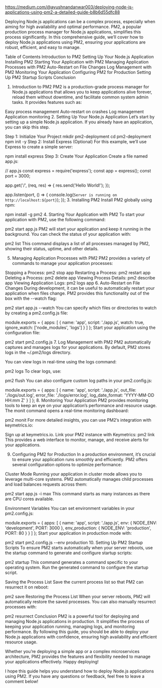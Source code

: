 
https://medium.com/@ayushnandanwar003/deploying-node-js-applications-using-pm2-a-detailed-guide-b8b6d55dfc88

Deploying Node.js applications can be a complex process, especially when aiming for high availability and optimal performance. PM2, a popular production process manager for Node.js applications, simplifies this process significantly. In this comprehensive guide, we’ll cover how to deploy Node.js applications using PM2, ensuring your applications are robust, efficient, and easy to manage.

Table of Contents
Introduction to PM2
Setting Up Your Node.js Application
Installing PM2
Starting Your Application with PM2
Managing Application Processes with PM2
Auto-Restart on File Changes
Log Management with PM2
Monitoring Your Application
Configuring PM2 for Production
Setting Up PM2 Startup Scripts
Conclusion
1. Introduction to PM2
PM2 is a production-grade process manager for Node.js applications that allows you to keep applications alive forever, reload them without downtime, and facilitate common system admin tasks. It provides features such as:

Easy process management
Auto-restart on crashes
Log management
Application monitoring
2. Setting Up Your Node.js Application
Let’s start by setting up a simple Node.js application. If you already have an application, you can skip this step.

Step 1: Initialize Your Project
mkdir pm2-deployment
cd pm2-deployment
npm init -y
Step 2: Install Express (Optional)
For this example, we’ll use Express to create a simple server:

npm install express
Step 3: Create Your Application
Create a file named app.js:

// app.js
const express = require('express');
const app = express();
const port = 3000;

app.get('/', (req, res) => {
  res.send('Hello World!');
});

app.listen(port, () => {
  console.log(`Server is running on http://localhost:${port}`);
});
3. Installing PM2
Install PM2 globally using npm:

npm install -g pm2
4. Starting Your Application with PM2
To start your application with PM2, use the following command:

pm2 start app.js
PM2 will start your application and keep it running in the background. You can check the status of your application with:

pm2 list
This command displays a list of all processes managed by PM2, showing their status, uptime, and other details.

5. Managing Application Processes with PM2
PM2 provides a variety of commands to manage your application processes:

Stopping a Process:
pm2 stop app
Restarting a Process:
pm2 restart app
Deleting a Process:
pm2 delete app
Viewing Process Details:
pm2 describe app
Viewing Application Logs:
pm2 logs app
6. Auto-Restart on File Changes
During development, it can be useful to automatically restart your application when files change. PM2 provides this functionality out of the box with the --watch flag:

pm2 start app.js --watch
You can specify which files or directories to watch by creating a pm2.config.js file:

module.exports = {
  apps: [
    {
      name: 'app',
      script: './app.js',
      watch: true,
      ignore_watch: ['node_modules', 'logs']
    }
  ]
};
Start your application using the configuration file:

pm2 start pm2.config.js
7. Log Management with PM2
PM2 automatically captures and manages logs for your applications. By default, PM2 stores logs in the ~/.pm2/logs directory.

You can view logs in real-time using the logs command:

pm2 logs
To clear logs, use:

pm2 flush
You can also configure custom log paths in your pm2.config.js:

module.exports = {
  apps: [
    {
      name: 'app',
      script: './app.js',
      out_file: './logs/out.log',
      error_file: './logs/error.log',
      log_date_format: 'YYYY-MM-DD HH:mm Z'
    }
  ]
};
8. Monitoring Your Application
PM2 provides monitoring tools to keep an eye on your application’s performance and resource usage. The monit command opens a real-time monitoring dashboard:

pm2 monit
For more detailed insights, you can use PM2’s integration with keymetrics.io:

Sign up at keymetrics.io.
Link your PM2 instance with Keymetrics:
pm2 link <public-key> <secret-key>
This provides a web interface to monitor, manage, and receive alerts for your applications.

9. Configuring PM2 for Production
In a production environment, it’s crucial to ensure your application runs smoothly and efficiently. PM2 offers several configuration options to optimize performance:

Cluster Mode
Running your application in cluster mode allows you to leverage multi-core systems. PM2 automatically manages child processes and load balances requests across them:

pm2 start app.js -i max
This command starts as many instances as there are CPU cores available.

Environment Variables
You can set environment variables in your pm2.config.js:

module.exports = {
  apps: [
    {
      name: 'app',
      script: './app.js',
      env: {
        NODE_ENV: 'development',
        PORT: 3000
      },
      env_production: {
        NODE_ENV: 'production',
        PORT: 80
      }
    }
  ]
};
Start your application in production mode with:

pm2 start pm2.config.js --env production
10. Setting Up PM2 Startup Scripts
To ensure PM2 starts automatically when your server reboots, use the startup command to generate and configure startup scripts:

pm2 startup
This command generates a command specific to your operating system. Run the generated command to configure the startup script.

Saving the Process List
Save the current process list so that PM2 can resurrect it on reboot:

pm2 save
Restoring the Process List
When your server reboots, PM2 will automatically restore the saved processes. You can also manually resurrect processes with:

pm2 resurrect
Conclusion
PM2 is a powerful tool for deploying and managing Node.js applications in production. It simplifies the process of keeping your application running, managing logs, and monitoring performance. By following this guide, you should be able to deploy your Node.js applications with confidence, ensuring high availability and efficient resource usage.

Whether you’re deploying a simple app or a complex microservices architecture, PM2 provides the features and flexibility needed to manage your applications effectively. Happy deploying!

I hope this guide helps you understand how to deploy Node.js applications using PM2. If you have any questions or feedback, feel free to leave a comment below!
